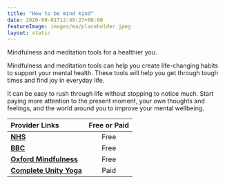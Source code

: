 ```yaml
---
title: "How to be mind kind"
date: 2020-09-01T12:49:27+06:00
featureImage: images/ma/placeholder.jpeg
layout: static
---
```


Mindfulness and meditation tools for a healthier you.

Mindfulness and meditation tools can help you create life-changing habits to support your mental health. These tools will help you get through tough times and find joy in everyday life.

It can be easy to rush through life without stopping to notice much. Start paying more attention to the present moment, your own thoughts and feelings, and the world around you to improve your mental wellbeing.

| Provider Links      | Free or Paid  |  
| :-----------          | :--------------:      |  
| [**NHS**](https://www.nhs.uk/mental-health/self-help/tips-and-support/mindfulness/) | Free | 
| [**BBC**](https://www.bbc.co.uk/programmes/m001817f) | Free | 
| [**Oxford Mindfulness**](https://www.oxfordmindfulness.org/free-online-mindfulness-course-sessions/) | Free | 
| [**Complete Unity Yoga**](https://www.awin1.com/cread.php?awinmid=29057&awinaffid=1198638&ued=https%3A%2F%2Fcompleteunityyoga.com%2F) | Paid | 
  

<br/><br/>






